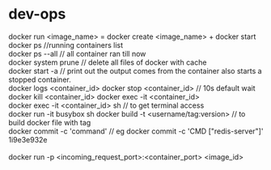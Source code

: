 # dev-ops
docker run <image_name> = docker create <image_name> + docker start <container id> <BR>
docker ps //running containers list <BR>
docker ps --all // all container ran till now <BR>
docker system prune // delete all files of docker with cache <BR>
docker start -a // print out the output comes from the container also starts a stopped container. <BR>
docker logs <container_id> docker stop <container_id> // 10s default wait <BR>
docker kill <container_id> docker exec -it <container_id> <BR>
docker exec -it <container_id> sh // to get terminal access <BR>
docker run -it busybox sh docker build -t <username/tag:version> // to build docker file with tag <BR>
docker commit -c 'command' // eg docker commit -c 'CMD ["redis-server"]' 1i9e3e932e <BR>  
docker run -p <incoming_request_port>:<container_port> <image_id> <BR>

